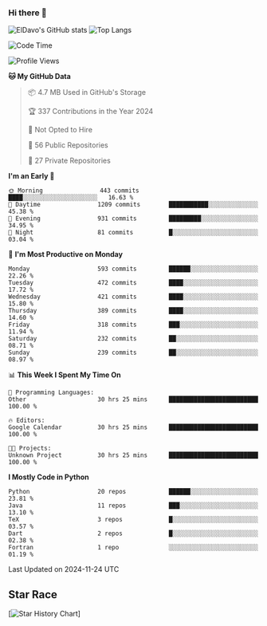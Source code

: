### Hi there 👋
![ElDavo's GitHub stats](https://github-readme-stats.vercel.app/api?username=ElDavoo&show_icons=true&theme=chartreuse-dark)
![Top Langs](https://github-readme-stats.vercel.app/api/top-langs/?username=ElDavoo&theme=chartreuse-dark&layout=compact)

<!--START_SECTION:waka-->
![Code Time](http://img.shields.io/badge/Code%20Time-2%2C161%20hrs%2052%20mins-blue)

![Profile Views](http://img.shields.io/badge/Profile%20Views-6-blue)

**🐱 My GitHub Data** 

> 📦 4.7 MB Used in GitHub's Storage 
 > 
> 🏆 337 Contributions in the Year 2024
 > 
> 🚫 Not Opted to Hire
 > 
> 📜 56 Public Repositories 
 > 
> 🔑 27 Private Repositories 
 > 
**I'm an Early 🐤** 

```text
🌞 Morning                443 commits         ████░░░░░░░░░░░░░░░░░░░░░   16.63 % 
🌆 Daytime                1209 commits        ███████████░░░░░░░░░░░░░░   45.38 % 
🌃 Evening                931 commits         █████████░░░░░░░░░░░░░░░░   34.95 % 
🌙 Night                  81 commits          █░░░░░░░░░░░░░░░░░░░░░░░░   03.04 % 
```
📅 **I'm Most Productive on Monday** 

```text
Monday                   593 commits         ██████░░░░░░░░░░░░░░░░░░░   22.26 % 
Tuesday                  472 commits         ████░░░░░░░░░░░░░░░░░░░░░   17.72 % 
Wednesday                421 commits         ████░░░░░░░░░░░░░░░░░░░░░   15.80 % 
Thursday                 389 commits         ████░░░░░░░░░░░░░░░░░░░░░   14.60 % 
Friday                   318 commits         ███░░░░░░░░░░░░░░░░░░░░░░   11.94 % 
Saturday                 232 commits         ██░░░░░░░░░░░░░░░░░░░░░░░   08.71 % 
Sunday                   239 commits         ██░░░░░░░░░░░░░░░░░░░░░░░   08.97 % 
```


📊 **This Week I Spent My Time On** 

```text
💬 Programming Languages: 
Other                    30 hrs 25 mins      █████████████████████████   100.00 % 

🔥 Editors: 
Google Calendar          30 hrs 25 mins      █████████████████████████   100.00 % 

🐱‍💻 Projects: 
Unknown Project          30 hrs 25 mins      █████████████████████████   100.00 % 
```

**I Mostly Code in Python** 

```text
Python                   20 repos            ██████░░░░░░░░░░░░░░░░░░░   23.81 % 
Java                     11 repos            ███░░░░░░░░░░░░░░░░░░░░░░   13.10 % 
TeX                      3 repos             █░░░░░░░░░░░░░░░░░░░░░░░░   03.57 % 
Dart                     2 repos             █░░░░░░░░░░░░░░░░░░░░░░░░   02.38 % 
Fortran                  1 repo              ░░░░░░░░░░░░░░░░░░░░░░░░░   01.19 % 
```




 Last Updated on 2024-11-24 UTC
<!--END_SECTION:waka-->

## Star Race

[![Star History Chart](https://api.star-history.com/svg?repos=ElDavoo/WhatsApp-Crypt14-Crypt15-Decrypter,ElDavoo/TuringOS,EliteAndroidApps/WhatsApp-Crypt12-Decrypter,KnugiHK/Whatsapp-Chat-Exporter&type=Date)]
